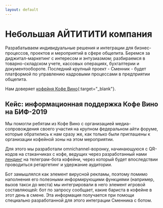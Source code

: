 ```yaml
---
layout: default
---
```


# Небольшая АЙТИТИТИ компания

Разрабатываем индивидуальные решения и интеграции для бизнес-процессов, проектов
и мероприятий в сфере общепита. Беремся за диджитал-маркетинг с интересом и
энтузиазмом; разбираемся в товарно-складском учете, кассовых операциях,
бухгалтерии и документообороте. Последний крупный проект - Сменник - будет
платформой по управлению кадровыми процессами в предприятии общепита.

Нам доверяет [кофейня Кофе Вино](https://instagram.com/tvoe.kofevino){:target="_blank"}.

## Кейс: информационная поддержка Кофе Вино на БИФ-2019

Мы помогли ребятам из Кофе Вино с организацией медиа-сопровождения своего
участия на крупном федеральном айти форуме, которые обратились к нам сразу же,
как только были приглашены к организации кофейной зоны на этом мероприятии.

Для этого мы разработали omnichannel-воронку, начинающуюся с QR-кодов на
стаканчиках с кофе, ведущих через разработанный нами [лендинг](/i/bif-2019) на
телеграм-бота кофейни, через который будет впоследствии проводиться ретаргетинг
и удержание аудитории.

Бот замышлялся как элемент вирусной рекламы, поэтому помимо наполнения его
полезными информирующими функциями (например, вызов такси до места) мы
интегрировали в него элемент игровой составляющей: бот по запросу сообщает,
какие бариста в кофейне в этот день в смене. Эта информация получается при
помощи специально разработанной для этого интеграции Сменника с ботом.
